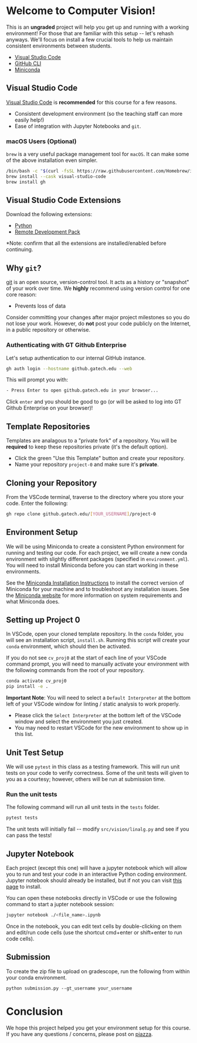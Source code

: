 # Welcome to Computer Vision!

This is an **ungraded** project will help you get up and running with a working environment! For those that are familiar with this setup -- let's rehash anyways.
We'll focus on install a few crucial tools to help us maintain consistent environments between students.

- [Visual Studio Code](https://code.visualstudio.com/Download)
- [GitHub CLI](https://cli.github.com/)
- [Miniconda](https://docs.conda.io/en/latest/miniconda.html)

## Visual Studio Code

[Visual Studio Code](https://code.visualstudio.com/Download) is **recommended** for this course for a few reasons.

- Consistent development environment (so the teaching staff can more easily help!)
- Ease of integration with Jupyter Notebooks and `git`.

### macOS Users (Optional)

`brew` is a very useful package management tool for `macOS`. It can make some of the above installation even simpler.

```bash
/bin/bash -c "$(curl -fsSL https://raw.githubusercontent.com/Homebrew/install/HEAD/install.sh)"
brew install --cask visual-studio-code
brew install gh
```

## Visual Studio Code Extensions

Download the following extensions:

- [Python](https://marketplace.visualstudio.com/items?itemName=ms-python.python)
- [Remote Development Pack](https://marketplace.visualstudio.com/items?itemName=ms-vscode-remote.vscode-remote-extensionpack)

*Note: confirm that all the extensions are installed/enabled before continuing. 

## Why `git`?

[git](https://git-scm.com/) is an open source, version-control tool. It acts as a history or "snapshot" of your work over time. We **highly** recommend using version control for one core reason:

- Prevents loss of data

Consider committing your changes after major project milestones so you do not lose your work. However, do **not** post your code publicly on the Internet, in a public repository or otherwise.

### Authenticating with GT Github Enterprise

Let's setup authentication to our internal GitHub instance.

```bash
gh auth login --hostname github.gatech.edu --web
```

This will prompt you with:

```bash
- Press Enter to open github.gatech.edu in your browser... 
```

Click `enter` and you should be good to go (or will be asked to log into GT Github Enterprise on your browser)!

## Template Repositories

Templates are analagous to a "private fork" of a repository. You will be **required** to keep these repositories private (it's the default option).

- Click the green "Use this Template" button and create your repository.
- Name your repository `project-0` and make sure it's **private**.

## Cloning your Repository

From the VSCode terminal, traverse to the directory where you store your code. Enter the following:

```bash
gh repo clone github.gatech.edu/[YOUR_USERNAME]/project-0
```

## Environment Setup

We will be using Miniconda to create a consistent Python environment for running and testing our code. For each project, we will create a new conda environment with slightly different packages (specified in `environment.yml`). You will need to install Miniconda before you can start working in these environments.

See the [Miniconda Installation Instructions](https://conda.io/projects/conda/en/latest/user-guide/install/index.html) to install the correct version of Miniconda for your machine and to troubleshoot any installation issues. See the [Miniconda website](https://docs.conda.io/en/latest/miniconda.html) for more information on system requirements and what Miniconda does.

## Setting up Project 0

In VSCode, open your cloned template repository. In the `conda` folder, you will see an installation script, `install.sh`. Running this script will create your `conda` environment, which should then be activated. 

If you do not see `cv_proj0` at the start of each line of your VSCode command prompt, you will need to manually activate your environment with the following commands from the root of your repository.

```bash
conda activate cv_proj0
pip install -e .
```

**Important Note**: You will need to select a `Default Interpreter` at the bottom left of your VSCode window for linting / static analysis to work properly.

- Please click the `Select Interpreter` at the bottom left of the VSCode window and select the environment you just created.
- You may need to restart VSCode for the new environment to show up in this list.

## Unit Test Setup

We will use `pytest` in this class as a testing framework. This will run unit tests on your code to verify correctness. Some of the unit tests will given to you as a courtesy; however, others will be run at submission time.

### Run the unit tests

The following command will run all unit tests in the `tests` folder.

```bash
pytest tests
```

The unit tests will initially fail -- modify `src/vision/linalg.py` and see if you can pass the tests!

## Jupyter Notebook

Each project (except this one) will have a jupyter notebook which will allow you to run and test your code in an interactive Python coding environment. Jupyter notebook should already be installed, but if not you can visit [this page](https://jupyter.org/install) to install.

You can open these notebooks directly in VSCode or use the following command to start a jupter notebook session:
```bash
jupyter notebook ./<file_name>.ipynb
```

Once in the notebook, you can edit text cells by double-clicking on them and edit/run code cells (use the shortcut cmd+enter or shift+enter to run code cells).

## Submission
To create the zip file to upload on gradescope, run the following from within your conda environment.

```
python submission.py --gt_username your_username
```

# Conclusion

We hope this project helped you get your environment setup for this course. If you have any questions / concerns, please post on [piazza](https://piazza.com).
